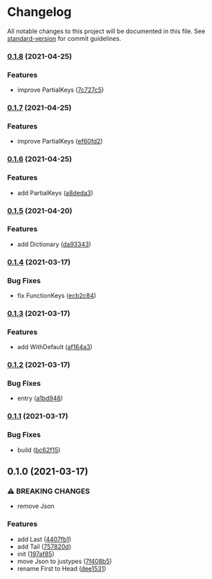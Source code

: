 # Changelog

All notable changes to this project will be documented in this file. See [standard-version](https://github.com/conventional-changelog/standard-version) for commit guidelines.

### [0.1.8](https://github.com/BlackGlory/hotypes/compare/v0.1.7...v0.1.8) (2021-04-25)


### Features

* improve PartialKeys ([7c727c5](https://github.com/BlackGlory/hotypes/commit/7c727c550ca7210f28c8be95367a5f2eb5006084))

### [0.1.7](https://github.com/BlackGlory/hotypes/compare/v0.1.6...v0.1.7) (2021-04-25)


### Features

* improve PartialKeys ([ef60fd2](https://github.com/BlackGlory/hotypes/commit/ef60fd2dbaf87a564b28dc5d101918fbb58364d9))

### [0.1.6](https://github.com/BlackGlory/hotypes/compare/v0.1.5...v0.1.6) (2021-04-25)


### Features

* add PartialKeys ([a8deda3](https://github.com/BlackGlory/hotypes/commit/a8deda36bb58fc14ee1cb4f5e1ae90962005ec71))

### [0.1.5](https://github.com/BlackGlory/hotypes/compare/v0.1.4...v0.1.5) (2021-04-20)


### Features

* add Dictionary ([da93343](https://github.com/BlackGlory/hotypes/commit/da9334331ad13848e18e789356838f0ff602b807))

### [0.1.4](https://github.com/BlackGlory/hotypes/compare/v0.1.3...v0.1.4) (2021-03-17)


### Bug Fixes

* fix FunctionKeys ([ecb2c84](https://github.com/BlackGlory/hotypes/commit/ecb2c842b733176b055090bc4a75fddacf2c833f))

### [0.1.3](https://github.com/BlackGlory/hotypes/compare/v0.1.2...v0.1.3) (2021-03-17)


### Features

* add WithDefault ([af164a3](https://github.com/BlackGlory/hotypes/commit/af164a36155ad4d1b28d8877447b8656b8837e40))

### [0.1.2](https://github.com/BlackGlory/hotypes/compare/v0.1.1...v0.1.2) (2021-03-17)


### Bug Fixes

* entry ([a1bd948](https://github.com/BlackGlory/hotypes/commit/a1bd9487205e509b0c7edd7cd000d3b8aabdc159))

### [0.1.1](https://github.com/BlackGlory/hotypes/compare/v0.1.0...v0.1.1) (2021-03-17)


### Bug Fixes

* build ([bc62f15](https://github.com/BlackGlory/hotypes/commit/bc62f1555bfdf7e50b055f2efaaf00cdcf320ba9))

## 0.1.0 (2021-03-17)


### ⚠ BREAKING CHANGES

* remove Json

### Features

* add Last ([4407fb1](https://github.com/BlackGlory/hotypes/commit/4407fb129271419730cb433f2b41770c5b023191))
* add Tail ([757820d](https://github.com/BlackGlory/hotypes/commit/757820d3ec161b6b3f03c4524679344cb0086422))
* init ([197af85](https://github.com/BlackGlory/hotypes/commit/197af85eb8872af8cab36607695c5694e0921216))
* move Json to justypes ([7f408b5](https://github.com/BlackGlory/hotypes/commit/7f408b5766d588c7d7cb57c2d392df4c8831bd69))
* rename First to Head ([dee1531](https://github.com/BlackGlory/hotypes/commit/dee1531036734b39bc4d897a7fcbb46d8d91c3a2))
